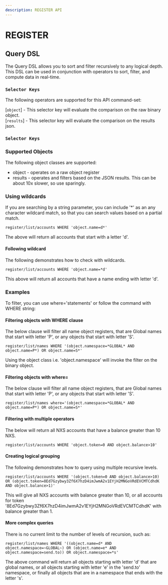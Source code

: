 ```yaml
---
description: REGISTER API
---
```


# REGISTER

## Query DSL

The Query DSL allows you to sort and filter recursively to any logical depth. This DSL can be used in conjunction with operators to sort, filter, and compute data in real-time.

### `Selector Keys`

The following operators are supported for this API command-set:

\[`object`] - This selector key will evaluate the comparison on the raw binary object.\
\[`results`] - This selector key will evaluate the comparison on the results json.

### `Selector Keys`

### Supported Objects

The following object classes are supported:

* object - operates on a raw object register
* results - operates and filters based on the JSON results. This can be about 10x slower, so use sparingly.

### Using wildcards

If you are searching by a string parameter, you can include '\*' as an any character wildcard match, so that you can search values based on a partial match.

```
register/list/accounts WHERE 'object.name=d*'
```

The above will return all accounts that start with a letter 'd'.

#### Following wildcard

The following demonstrates how to check with wildcards.

```
register/list/accounts WHERE 'object.name=*d'
```

This above will return all accounts that have a name ending with letter 'd'.

### Examples

To filter, you can use where='statements' or follow the command with WHERE string:

#### Filtering objects with WHERE clause

The below clause will filter all name object registers, that are Global names that start with letter 'P', or any objects that start with letter 'S'.

```
register/list/names WHERE '(object.namespace=*GLOBAL* AND object.name=P*) OR object.name=S*'
```

Using the object class i.e. 'object.namespace' will invoke the filter on the binary object.

#### Filtering objects with where=

The below clause will filter all name object registers, that are Global names that start with letter 'P', or any objects that start with letter 'S'.

```
register/list/names where='(object.namespace=*GLOBAL* AND object.name=P*) OR object.name=S*'
```

#### Filtering with multiple operators

The below will return all NXS accounts that have a balance greater than 10 NXS.

```
register/list/accounts WHERE 'object.token=0 AND object.balance>10'
```

#### Creating logical grouping

The following demonstrates how to query using multiple recursive levels.

```
register/list/accounts WHERE '(object.token=0 AND object.balance>10) OR (object.token=8Ed7Gzybwy3Zf6X7hzD4imJwmA2v1EYjH2MNGoVRdEVCMTCdhdK AND object.balance>1)'
```

This will give all NXS accounts with balance greater than 10, or all accounts for token '8Ed7Gzybwy3Zf6X7hzD4imJwmA2v1EYjH2MNGoVRdEVCMTCdhdK' with balance greater than 1.

#### More complex queries

There is no current limit to the number of levels of recursion, such as:

```
register/list/names WHERE '((object.name=d* AND object.namespace=~GLOBAL~) OR (object.name=e* AND object.namespace=send.to)) OR object.namespace=*s'
```

The above command will return all objects starting with letter 'd' that are global names, or all objects starting with letter 'e' in the 'send.to' namespace, or finally all objects that are in a namespace that ends with the letter 's'.
